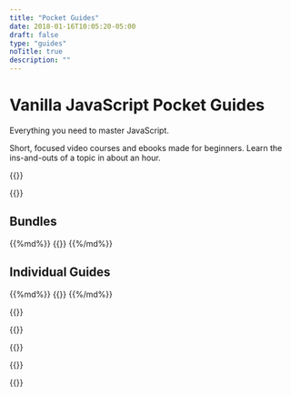 ```yaml
---
title: "Pocket Guides"
date: 2018-01-16T10:05:20-05:00
draft: false
type: "guides"
noTitle: true
description: ""
---
```


<h1 class="no-padding-top no-margin-bottom h5 text-sans">Vanilla JavaScript Pocket Guides</h1>
<p class="text-xlarge margin-bottom-small text-serif">Everything you need to master JavaScript.</p>

<span class="text-large">Short, focused video courses and ebooks made for beginners. Learn the ins-and-outs of a topic in about an hour.</span>

{{<cta for="guides-all">}}

{{<guide-used-by>}}

## Bundles

<div class="list-spaced-small">
{{%md%}}
{{<product-list package="bundles">}}
{{%/md%}}
</div>

## Individual Guides

<div class="list-spaced-small">
{{%md%}}
{{<product-list package="complete">}}
{{%/md%}}
</div>

{{<testimonial-group group="homepage">}}

{{<guide-skills>}}

{{<guide-money-back>}}

{{<guide-about-me>}}

{{<not-ready-yet>}}